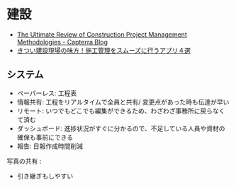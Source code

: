 # 建設

- [The Ultimate Review of Construction Project Management Methodologies - Capterra Blog](https://blog.capterra.com/review-of-construction-project-management-methodologies/)
- [きつい建設現場の味方！施工管理をスムーズに行うアプリ４選](https://navi.dropbox.jp/construction-management-application)

## システム

- ペーパーレス: 工程表
- 情報共有: 工程をリアルタイムで全員と共有/ 変更点があった時も伝達が早い
- リモート: いつでもどこでも編集ができるため、わざわざ事務所に戻らなくて済む
- ダッシュボード: 進捗状況がすぐに分かるので、不足している人員や資材の確保も事前にできる
- 報告: 日報作成時間削減


写真の共有 :

- 引き継ぎもしやすい